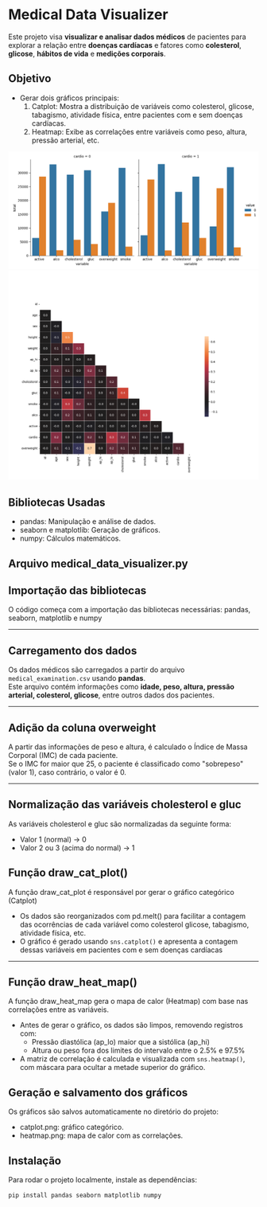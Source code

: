 # Medical Data Visualizer

Este projeto visa **visualizar e analisar dados médicos** de pacientes para explorar a relação entre **doenças cardíacas** e fatores como **colesterol**, **glicose**, **hábitos de vida** e **medições corporais**.

## Objetivo

- Gerar dois gráficos principais:
  1. Catplot: Mostra a distribuição de variáveis como colesterol, glicose, tabagismo, atividade física, entre pacientes com e sem doenças cardíacas.
  2. Heatmap: Exibe as correlações entre variáveis como peso, altura, pressão arterial, etc.

![Imagem](catplot.png)
![Imagem](heatmap.png)

## Bibliotecas Usadas

- pandas: Manipulação e análise de dados.
- seaborn e matplotlib: Geração de gráficos.
- numpy: Cálculos matemáticos.

## Arquivo medical_data_visualizer.py

## Importação das bibliotecas

O código começa com a importação das bibliotecas necessárias: pandas, seaborn, matplotlib e numpy

---

## Carregamento dos dados

Os dados médicos são carregados a partir do arquivo `medical_examination.csv` usando **pandas**.  
Este arquivo contém informações como **idade, peso, altura, pressão arterial, colesterol, glicose**, entre outros dados dos pacientes.

---

## Adição da coluna overweight

A partir das informações de peso e altura, é calculado o Índice de Massa Corporal (IMC) de cada paciente.  
Se o IMC for maior que 25, o paciente é classificado como "sobrepeso" (valor 1), caso contrário, o valor é 0.

---

## Normalização das variáveis cholesterol e gluc

As variáveis cholesterol e gluc são normalizadas da seguinte forma:
- Valor 1 (normal) → 0
- Valor 2 ou 3 (acima do normal) → 1


## Função draw_cat_plot()

A função draw_cat_plot é responsável por gerar o gráfico categórico (Catplot)

- Os dados são reorganizados com pd.melt() para facilitar a contagem das ocorrências de cada variável como colesterol glicose, tabagismo, atividade física, etc.
- O gráfico é gerado usando `sns.catplot()` e apresenta a contagem dessas variáveis em pacientes com e sem doenças cardíacas

---

## Função draw_heat_map()

A função draw_heat_map gera o mapa de calor (Heatmap) com base nas correlações entre as variáveis.

- Antes de gerar o gráfico, os dados são limpos, removendo registros com:
  - Pressão diastólica (ap_lo) maior que a sistólica (ap_hi)
  - Altura ou peso fora dos limites do intervalo entre o 2.5% e 97.5%
- A matriz de correlação é calculada e visualizada com `sns.heatmap()`, com máscara para ocultar a metade superior do gráfico.



## Geração e salvamento dos gráficos

Os gráficos são salvos automaticamente no diretório do projeto:

-  catplot.png: gráfico categórico.
-  heatmap.png: mapa de calor com as correlações.



## Instalação

Para rodar o projeto localmente, instale as dependências:

```bash
pip install pandas seaborn matplotlib numpy
